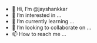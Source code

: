 - 👋 Hi, I’m @jayshankkar
- 👀 I’m interested in ...
- 🌱 I’m currently learning ...
- 💞️ I’m looking to collaborate on ...
- 📫 How to reach me ...

<!---
jayshankkar/jayshankkar is a ✨ special ✨ repository because its `README.md` (this file) appears on your GitHub profile.
You can click the Preview link to take a look at your changes.
--->
